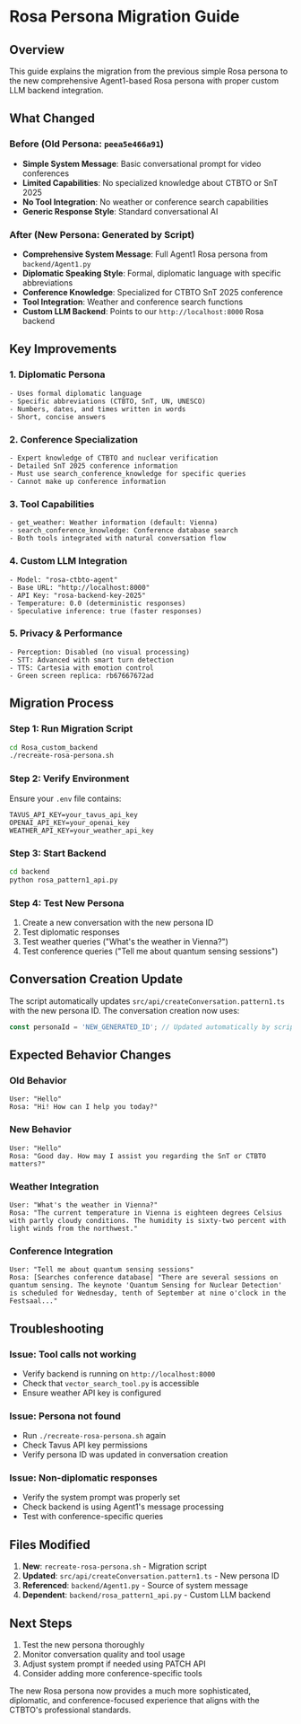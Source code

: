 # Rosa Persona Migration Guide

## Overview

This guide explains the migration from the previous simple Rosa persona to the new comprehensive Agent1-based Rosa persona with proper custom LLM backend integration.

## What Changed

### Before (Old Persona: `peea5e466a91`)
- **Simple System Message**: Basic conversational prompt for video conferences
- **Limited Capabilities**: No specialized knowledge about CTBTO or SnT 2025
- **No Tool Integration**: No weather or conference search capabilities
- **Generic Response Style**: Standard conversational AI

### After (New Persona: Generated by Script)
- **Comprehensive System Message**: Full Agent1 Rosa persona from `backend/Agent1.py`
- **Diplomatic Speaking Style**: Formal, diplomatic language with specific abbreviations
- **Conference Knowledge**: Specialized for CTBTO SnT 2025 conference
- **Tool Integration**: Weather and conference search functions
- **Custom LLM Backend**: Points to our `http://localhost:8000` Rosa backend

## Key Improvements

### 1. **Diplomatic Persona**
```
- Uses formal diplomatic language
- Specific abbreviations (CTBTO, SnT, UN, UNESCO)  
- Numbers, dates, and times written in words
- Short, concise answers
```

### 2. **Conference Specialization**
```
- Expert knowledge of CTBTO and nuclear verification
- Detailed SnT 2025 conference information
- Must use search_conference_knowledge for specific queries
- Cannot make up conference information
```

### 3. **Tool Capabilities**
```
- get_weather: Weather information (default: Vienna)
- search_conference_knowledge: Conference database search
- Both tools integrated with natural conversation flow
```

### 4. **Custom LLM Integration**
```
- Model: "rosa-ctbto-agent"
- Base URL: "http://localhost:8000" 
- API Key: "rosa-backend-key-2025"
- Temperature: 0.0 (deterministic responses)
- Speculative inference: true (faster responses)
```

### 5. **Privacy & Performance**
```
- Perception: Disabled (no visual processing)
- STT: Advanced with smart turn detection
- TTS: Cartesia with emotion control
- Green screen replica: rb67667672ad
```

## Migration Process

### Step 1: Run Migration Script
```bash
cd Rosa_custom_backend
./recreate-rosa-persona.sh
```

### Step 2: Verify Environment
Ensure your `.env` file contains:
```env
TAVUS_API_KEY=your_tavus_api_key
OPENAI_API_KEY=your_openai_key  
WEATHER_API_KEY=your_weather_api_key
```

### Step 3: Start Backend
```bash
cd backend
python rosa_pattern1_api.py
```

### Step 4: Test New Persona
1. Create a new conversation with the new persona ID
2. Test diplomatic responses
3. Test weather queries ("What's the weather in Vienna?")
4. Test conference queries ("Tell me about quantum sensing sessions")

## Conversation Creation Update

The script automatically updates `src/api/createConversation.pattern1.ts` with the new persona ID. The conversation creation now uses:

```typescript
const personaId = 'NEW_GENERATED_ID'; // Updated automatically by script
```

## Expected Behavior Changes

### Old Behavior
```
User: "Hello"
Rosa: "Hi! How can I help you today?"
```

### New Behavior  
```
User: "Hello"
Rosa: "Good day. How may I assist you regarding the SnT or CTBTO matters?"
```

### Weather Integration
```
User: "What's the weather in Vienna?"
Rosa: "The current temperature in Vienna is eighteen degrees Celsius with partly cloudy conditions. The humidity is sixty-two percent with light winds from the northwest."
```

### Conference Integration
```
User: "Tell me about quantum sensing sessions"
Rosa: [Searches conference database] "There are several sessions on quantum sensing. The keynote 'Quantum Sensing for Nuclear Detection' is scheduled for Wednesday, tenth of September at nine o'clock in the Festsaal..."
```

## Troubleshooting

### Issue: Tool calls not working
- Verify backend is running on `http://localhost:8000`
- Check that `vector_search_tool.py` is accessible
- Ensure weather API key is configured

### Issue: Persona not found
- Run `./recreate-rosa-persona.sh` again
- Check Tavus API key permissions
- Verify persona ID was updated in conversation creation

### Issue: Non-diplomatic responses
- Verify the system prompt was properly set
- Check backend is using Agent1's message processing
- Test with conference-specific queries

## Files Modified

1. **New**: `recreate-rosa-persona.sh` - Migration script
2. **Updated**: `src/api/createConversation.pattern1.ts` - New persona ID
3. **Referenced**: `backend/Agent1.py` - Source of system message
4. **Dependent**: `backend/rosa_pattern1_api.py` - Custom LLM backend

## Next Steps

1. Test the new persona thoroughly
2. Monitor conversation quality and tool usage
3. Adjust system prompt if needed using PATCH API
4. Consider adding more conference-specific tools

The new Rosa persona now provides a much more sophisticated, diplomatic, and conference-focused experience that aligns with the CTBTO's professional standards. 
